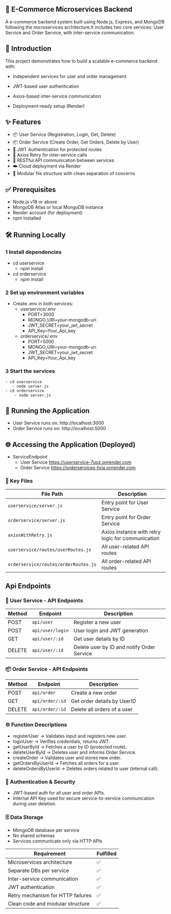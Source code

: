 ## 🛒 E-Commerce Microservices Backend

A e-commerce backend system built using Node.js, Express, and MongoDB following the microservices architecture.It includes two core services: User Service and Order Service, with inter-service communication.

## 📌 Introduction

This project demonstrates how to build a scalable e-commerce backend with:

- Independent services for user and order management

- JWT-based user authentication

- Axios-based inter-service communication

- Deployment-ready setup (Render)

## ✨ Features
- 📦 User Service (Registration, Login, Get, Delete)
- 📦 Order Service (Create Order, Get Orders, Delete by User)
- 🔐 JWT Authentication for protected routes
- 🔄 Axios Retry for inter-service calls
- 📡 RESTful API communication between services
- ☁️ Cloud deployment via Render
- 🧩 Modular file structure with clean separation of concerns

## ✅ Prerequisites
- Node.js v18 or above
- MongoDB Atlas or local MongoDB instance
- Render account (for deployment)
- npm installed

## 🛠️ Running Locally
 ### 1 Install dependencies
   - cd userservice
       - npm install
   - cd orderservice
      - npm install
### 2 Set up environment variables
   - Create .env in both services:
      - userservice/.env
           - PORT=3000
           - MONGO_URI=your-mongodb-uri
           - JWT_SECRET=your_jwt_secret
           - API_Key=Your_Api_key
       - orderservice/.env
           - PORT=5000
           - MONGO_URI=your-mongodb-uri
           - JWT_SECRET=your_jwt_secret
           - API_Key=Your_Api_key
  ### 3 Start the services
    - cd userservice
       - node server.js
    - cd orderservice
        - node server.js
## 🚀 Running the Application
- User Service runs on: http://localhost:3000
- Order Service runs on: http://localhost:5000

## 🌐 Accessing the Application (Deployed)
 - ServiceEndpoint
    - User Service	https://userservice-7uoz.onrender.com
    - Order Service	 https://orderservices-hria.onrender.com

### 📁 Key Files

| File Path                        | Description                                      |
|----------------------------------|--------------------------------------------------|
| `userservice/server.js`         | Entry point for User Service                    |
| `orderservice/server.js`        | Entry point for Order Service                   |
|  `axiosWithRetry.js`      | Axios instance with retry logic for communication |
| `userservice/routes/userRoutes.js` | All user-related API routes                  |
| `orderservice/routes/orderRoutes.js` | All order-related API routes              |

## Api Endpoints
### 📌 User Service - API Endpoints

| Method | Endpoint                   | Description                      |
|--------|----------------------------|----------------------------------|
| POST   | `api/user`                | Register a new user              |
| POST   | `api/user/login`                   | User login and JWT generation    |
| GET    | `api/user/:id`               | Get user details by ID           |
| DELETE | `api/user/:id`               | Delete user by ID and notify Order Service |


### 📦 Order Service - API Endpoints

| Method | Endpoint                   | Description                      |
|--------|----------------------------|----------------------------------|
| POST   | `api/order`                  | Create a new order               |
| GET    | `api/order/:id`              | Get order details by UserID          |
| DELETE | `api/order/:id`                | Delete all orders of a user       |

### ⚙️ Function Descriptions
- registerUser → Validates input and registers new user.
- loginUser → Verifies credentials, returns JWT.
- getUserById → Fetches a user by ID (protected route).
- deleteUserById → Deletes user and informs Order Service.
- createOrder → Validates user and stores new order.
- getOrdersByUserId → Fetches all orders for a user.
- deleteOrdersByUserId → Deletes orders related to user (internal call).

### 🔐 Authentication & Security
- JWT-based auth for all user and order APIs.
- Internal API Key used for secure service-to-service communication during user deletion.

### 🗄️ Data Storage
- MongoDB database per service
- No shared schemas
- Services communicate only via HTTP APIs

| Requirement                       | Fulfilled |
| --------------------------------- | --------- |
| Microservices architecture        | ✅         |
| Separate DBs per service          | ✅         |
| Inter-service communication       | ✅         |
| JWT authentication                | ✅         |
| Retry mechanism for HTTP failures | ✅         |
| Clean code and modular structure  | ✅         |








